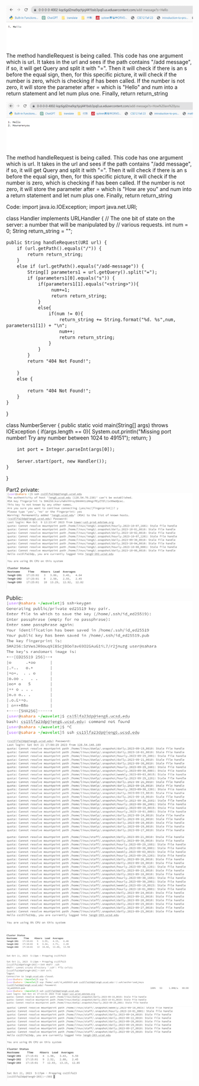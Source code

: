 ![Image_1st](lab2_Hello.png)
The method handleRequest is being called. This code has one argument which is url. It takes in the url and sees if the path contains 
"/add message", if so, it will get Query and split it with "=". Then it will check if there is an s before the equal sign, then, for
this specific picture, it will check if the number is zero, which is checking if <string> has been called. If the number is not zero,
it will store the parameter after = which is "Hello" and num into a return statement  and let num plus one. Finally, return return_string


![Image_2nd](lab2_2nd.png)
The method handleRequest is being called. This code has one argument which is url. It takes in the url and sees if the path contains 
"/add message", if so, it will get Query and split it with "=". Then it will check if there is an s before the equal sign, then, for
this specific picture, it will check if the number is zero, which is checking if <string> has been called. If the number is not zero,
it will store the parameter after = which is "How are you" and num into a return statement  and let num plus one. Finally, return return_string





Code:
import java.io.IOException;
import java.net.URI;

class Handler implements URLHandler {
    // The one bit of state on the server: a number that will be manipulated by
    // various requests.
    int num = 0;
    String return_string = "";

    public String handleRequest(URI url) {
        if (url.getPath().equals("/")) {
            return return_string;
        } 
        else if (url.getPath().equals("/add-message")) {
            String[] parameters1 = url.getQuery().split("=");
            if (parameters1[0].equals("s")) {
                if(parameters1[1].equals("<string>")){
                     num+=1;
                     return return_string;
                }
                else{
                    if(num != 0){   
                        return_string += String.format("%d. %s",num, parameters1[1]) + "\n";
                        num++;
                        return return_string;
                    }
                }  
            }
            return "404 Not Found!";
            
        } 
        else {
            
            return "404 Not Found!";
        }
    }
}

class NumberServer {
    public static void main(String[] args) throws IOException {
        if(args.length == 0){
            System.out.println("Missing port number! Try any number between 1024 to 49151");
            return;
        }

        int port = Integer.parseInt(args[0]);

        Server.start(port, new Handler());
    }
}



Part2
private:
![part2_p](part2_private.png)

Public:
![part2_2](lab2_part2_2.png)
![part2_3](lab2_part2_3.png)
![part2_4](lab2_part2_4.png)
![part2_5](lab2_part2_5.png)
![part2_6](lab2_part2_6.png)
